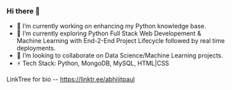 ### Hi there 👋

- 🔭 I’m currently working on enhancing my Python knowledge base.
- 🌱 I’m currently exploring Python Full Stack Web Developement & Machine Learning with End-2-End Project Lifecycle followed by real time deployments.
- 👯 I’m looking to collaborate on Data Science/Machine Learning projects.
- ⚡ Tech Stack: Python, MongoDB, MySQL, HTML|CSS

LinkTree for bio -- https://linktr.ee/abhijitpaul


<!--
**abhijitpaul0212/abhijitpaul0212** is a ✨ _special_ ✨ repository because its `README.md` (this file) appears on your GitHub profile.

Here are some ideas to get you started:

- 🔭 I’m currently working on ...
- 🌱 I’m currently learning ...
- 👯 I’m looking to collaborate on ...
- 🤔 I’m looking for help with ...
- 💬 Ask me about ...
- 📫 How to reach me: ...
- 😄 Pronouns: ...
- ⚡ Fun fact: ...
-->
